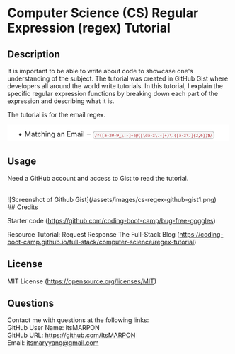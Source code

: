 # Computer Science (CS) Regular Expression (regex) Tutorial

## Description

It is important to be able to write about code to showcase one's understanding of the subject. The tutorial was created in GitHub Gist where developers all around the world write tutorials. In this tutorial, I explain the specific regular expression functions by breaking down each part of the expression and describing what it is. 

The tutorial is for the email regex. 

![Screenshot of Email Regex](/assets/images/email-regex1.png)
## Usage

Need a GitHub account and access to Gist to read the tutorial.

<br />
![Screenshot of Github Gist](/assets/images/cs-regex-github-gist1.png)

<br />
## Credits 

Starter code (https://github.com/coding-boot-camp/bug-free-goggles)

Resource Tutorial: Request Response The Full-Stack Blog (https://coding-boot-camp.github.io/full-stack/computer-science/regex-tutorial)

## License

MIT License (https://opensource.org/licenses/MIT)

## Questions
Contact me with questions at the following links:
<br />
GitHub User Name: itsMARPON
<br />
GitHub URL: https://github.com/ItsMARPON
<br />
Email: itsmaryyang@gmail.com